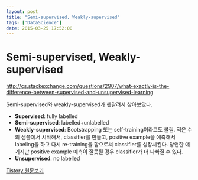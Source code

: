 ```yaml
---
layout: post
title: "Semi-supervised, Weakly-supervised"
tags: ['DataScience']
date: 2015-03-25 17:52:00
---
```

# Semi-supervised, Weakly-supervised

<http://cs.stackexchange.com/questions/2907/what-exactly-is-the-difference-between-supervised-and-unsupervised-learning>

Semi-supervised와 weakly-supervised가 헷갈려서 찾아보았다.

  * **Supervised**: fully labelled
  * **Semi-supervised**: labelled+unlabelled
  * **Weakly-supervised**: Bootstrapping 또는 self-training이라고도 불림. 적은 수의 샘플에서 시작해서, classifier를 만들고, positive example을 예측해서 labeling을 하고 다시 re-training을 함으로써 classifier를 성장시킨다. 당연한 얘기지만 positive example 예측이 잘못될 경우 classifier가 더 나빠질 수 있다.
  * **Unsupervised**: no labelled


[Tistory 원문보기](http://khanrc.tistory.com/89)
